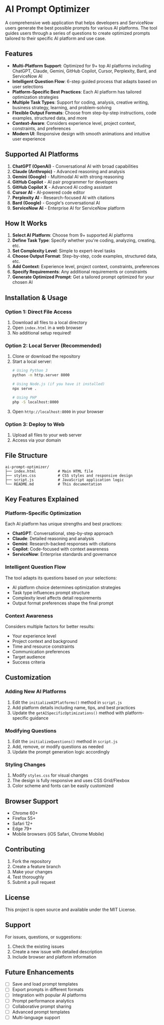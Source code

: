 # AI Prompt Optimizer

A comprehensive web application that helps developers and ServiceNow users generate the best possible prompts for various AI platforms. The tool guides users through a series of questions to create optimized prompts tailored to their specific AI platform and use case.

## Features

- **Multi-Platform Support**: Optimized for 9+ top AI platforms including ChatGPT, Claude, Gemini, GitHub Copilot, Cursor, Perplexity, Bard, and ServiceNow AI
- **Intelligent Question Flow**: 6-step guided process that adapts based on user selections
- **Platform-Specific Best Practices**: Each AI platform has tailored optimization strategies
- **Multiple Task Types**: Support for coding, analysis, creative writing, business strategy, learning, and problem-solving
- **Flexible Output Formats**: Choose from step-by-step instructions, code examples, structured data, and more
- **Context-Aware**: Considers experience level, project context, constraints, and preferences
- **Modern UI**: Responsive design with smooth animations and intuitive user experience

## Supported AI Platforms

1. **ChatGPT (OpenAI)** - Conversational AI with broad capabilities
2. **Claude (Anthropic)** - Advanced reasoning and analysis
3. **Gemini (Google)** - Multimodal AI with strong reasoning
4. **GitHub Copilot** - AI pair programmer for developers
5. **GitHub Copilot X** - Advanced AI coding assistant
6. **Cursor AI** - AI-powered code editor
7. **Perplexity AI** - Research-focused AI with citations
8. **Bard (Google)** - Google's conversational AI
9. **ServiceNow AI** - Enterprise AI for ServiceNow platform

## How It Works

1. **Select AI Platform**: Choose from 9+ supported AI platforms
2. **Define Task Type**: Specify whether you're coding, analyzing, creating, etc.
3. **Set Complexity Level**: Simple to expert-level tasks
4. **Choose Output Format**: Step-by-step, code examples, structured data, etc.
5. **Add Context**: Experience level, project context, constraints, preferences
6. **Specify Requirements**: Any additional requirements or constraints
7. **Generate Optimized Prompt**: Get a tailored prompt optimized for your chosen AI

## Installation & Usage

### Option 1: Direct File Access
1. Download all files to a local directory
2. Open `index.html` in a web browser
3. No additional setup required!

### Option 2: Local Server (Recommended)
1. Clone or download the repository
2. Start a local server:
   ```bash
   # Using Python 3
   python -m http.server 8000
   
   # Using Node.js (if you have it installed)
   npx serve .
   
   # Using PHP
   php -S localhost:8000
   ```
3. Open `http://localhost:8000` in your browser

### Option 3: Deploy to Web
1. Upload all files to your web server
2. Access via your domain

## File Structure

```
ai-prompt-optimizer/
├── index.html          # Main HTML file
├── styles.css          # CSS styles and responsive design
├── script.js           # JavaScript application logic
└── README.md           # This documentation
```

## Key Features Explained

### Platform-Specific Optimization
Each AI platform has unique strengths and best practices:
- **ChatGPT**: Conversational, step-by-step approach
- **Claude**: Detailed reasoning and analysis
- **Gemini**: Research-backed responses with citations
- **Copilot**: Code-focused with context awareness
- **ServiceNow**: Enterprise standards and governance

### Intelligent Question Flow
The tool adapts its questions based on your selections:
- AI platform choice determines optimization strategies
- Task type influences prompt structure
- Complexity level affects detail requirements
- Output format preferences shape the final prompt

### Context Awareness
Considers multiple factors for better results:
- Your experience level
- Project context and background
- Time and resource constraints
- Communication preferences
- Target audience
- Success criteria

## Customization

### Adding New AI Platforms
1. Edit the `initializeAIPlatforms()` method in `script.js`
2. Add platform details including name, tips, and best practices
3. Update the `getAISpecificOptimizations()` method with platform-specific guidance

### Modifying Questions
1. Edit the `initializeQuestions()` method in `script.js`
2. Add, remove, or modify questions as needed
3. Update the prompt generation logic accordingly

### Styling Changes
1. Modify `styles.css` for visual changes
2. The design is fully responsive and uses CSS Grid/Flexbox
3. Color scheme and fonts can be easily customized

## Browser Support

- Chrome 60+
- Firefox 55+
- Safari 12+
- Edge 79+
- Mobile browsers (iOS Safari, Chrome Mobile)

## Contributing

1. Fork the repository
2. Create a feature branch
3. Make your changes
4. Test thoroughly
5. Submit a pull request

## License

This project is open source and available under the MIT License.

## Support

For issues, questions, or suggestions:
1. Check the existing issues
2. Create a new issue with detailed description
3. Include browser and platform information

## Future Enhancements

- [ ] Save and load prompt templates
- [ ] Export prompts in different formats
- [ ] Integration with popular AI platforms
- [ ] Prompt performance analytics
- [ ] Collaborative prompt sharing
- [ ] Advanced prompt templates
- [ ] Multi-language support
